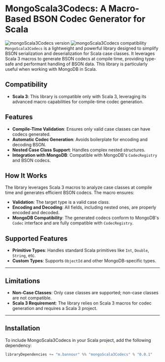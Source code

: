 # MongoScala3Codecs: A Macro-Based BSON Codec Generator for Scala

![mongoScala3Codecs version](https://img.shields.io/badge/mongoScala3Codecs-0.0.1-brightgreen)
![mongoScala3Codecs compatibility](https://img.shields.io/badge/Scala-3.0%2B-blue)
`MongoScala3Codecs` is a lightweight and powerful library designed to simplify BSON serialization and deserialization for Scala case classes. It leverages Scala 3 macros to generate BSON codecs at compile time, providing type-safe and performant handling of BSON data. This library is particularly useful when working with MongoDB in Scala.

## Compatibility

- **Scala 3**: This library is compatible only with Scala 3, leveraging its advanced macro capabilities for compile-time codec generation.


## Features
- **Compile-Time Validation**: Ensures only valid case classes can have codecs generated.
- **Automatic Codec Generation**: Avoids boilerplate for encoding and decoding BSON.
- **Nested Case Class Support**: Handles complex nested structures.
- **Integration with MongoDB**: Compatible with MongoDB's `CodecRegistry` and BSON codecs.


## How It Works

The library leverages Scala 3 macros to analyze case classes at compile time and generates efficient BSON codecs. The macro ensures:

- **Validation**: The target type is a valid case class.
- **Encoding and Decoding**: All fields, including nested ones, are properly encoded and decoded.
- **MongoDB Compatibility**: The generated codecs conform to MongoDB's `Codec` interface and are fully compatible with `CodecRegistry`.

## Supported Features

- **Primitive Types**: Handles standard Scala primitives like `Int`, `Double`, `String`, etc.
- **Custom Types**: Supports `ObjectId` and other MongoDB-specific types.

---

## Limitations

- **Non-Case Classes**: Only case classes are supported; non-case classes are not compatible.
- **Scala 3 Requirement**: The library relies on Scala 3 macros for codec generation and requires a Scala 3 project.



---

## Installation

To include MongoScala3Codecs in your Scala project, add the following dependency:

```scala
libraryDependencies += "m.bannour" %% "mongoScala3Codecs" % "0.0.1"
```



